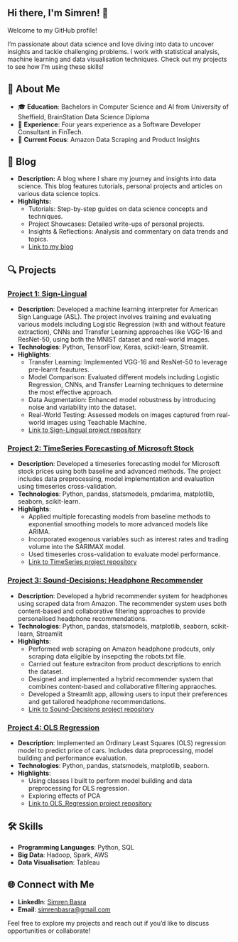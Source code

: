 ## Hi there, I'm Simren! 👋

Welcome to my GitHub profile! 

I’m passionate about data science and love diving into data to uncover insights and tackle challenging problems.
I work with statistical analysis, machine learning and data visualisation techniques. Check out my projects to see how I’m using these skills!

## 🚀 About Me
- 🎓 **Education**: Bachelors in Computer Science and AI from University of Sheffield, BrainStation Data Science Diploma
- 💼 **Experience**: Four years experience as a Software Developer Consultant in FinTech.
- 🔭 **Current Focus**: Amazon Data Scraping and Product Insights

## 📝 Blog

- **Description:** A blog where I share my journey and insights into data science. This blog features tutorials, personal projects and articles on various data science topics.
- **Highlights:**
  - Tutorials: Step-by-step guides on data science concepts and techniques.
  - Project Showcases: Detailed write-ups of personal projects.
  - Insights & Reflections: Analysis and commentary on data trends and topics.
  - [Link to my blog](https://simrenbasra.github.io/simys-blog/)

## 🔍 Projects

### [Project 1: Sign-Lingual](#)
- **Description**: Developed a machine learning interpreter for American Sign Language (ASL). The project involves training and evaluating various models including Logistic Regression (with and without feature extraction), CNNs and Transfer Learning approaches like VGG-16 and ResNet-50, using both the MNIST dataset and real-world images.
- **Technologies**: Python, TensorFlow, Keras, scikit-learn, Streamlit.
- **Highlights**:
  - Transfer Learning: Implemented VGG-16 and ResNet-50 to leverage pre-learnt feautures.
  - Model Comparison: Evaluated different models including Logistic Regression, CNNs, and Transfer Learning techniques to determine the most effective approach.
  - Data Augmentation: Enhanced model robustness by introducing noise and variability into the dataset.
  - Real-World Testing: Assessed models on images captured from real-world images using Teachable Machine.
  - [Link to Sign-Lingual project repository](https://github.com/simrenbasra/Sign_Lingual)

### [Project 2: TimeSeries Forecasting of Microsoft Stock](#)
- **Description**: Developed a timeseries forecasting model for Microsoft stock prices using both baseline and advanced methods. The project includes data preprocessing, model implementation and evaluation using timeseries cross-validation.
- **Technologies**: Python, pandas, statsmodels, pmdarima, matplotlib, seaborn, scikit-learn.
- **Highlights**:
  - Applied multiple forecasting models from baseline methods to exponential smoothing models to more advanced models like ARIMA.
  - Incorporated exogenous variables such as interest rates and trading volume into the SARIMAX model.
  - Used timeseries cross-validation to evaluate model performance.
  - [Link to TimeSeries project repository](https://github.com/simrenbasra/timeseries)

### [Project 3: Sound-Decisions: Headphone Recommender](#)
- **Description**: Developed a hybrid recommender system for headphones using scraped data from Amazon. The recommender system uses both content-based and collaborative filtering approaches to provide personalised headphone recommendations.
- **Technologies**: Python, pandas, statsmodels, matplotlib, seaborn, scikit-learn, Streamlit
- **Highlights**:
  - Performed web scraping on Amazon headphone prodcuts, only scraping data eligible by insepcting the robots.txt file.
  - Carried out feature extraciton from product descriptions to enrich the dataset.
  - Designed and implemented a hybrid recommender system that combines content-based and collaborative filtering appraoches.
  - Developed a Streamlit app, allowing users to input their preferences and get tailored headphone recommendations.
  - [Link to Sound-Decisions project repository](https://github.com/simrenbasra/sound-decisions)
    
### [Project 4: OLS Regression](#)
- **Description**:  Implemented an Ordinary Least Squares (OLS) regression model to predict price of cars. Includes data preprocessing, model building and performance evaluation.
- **Technologies**: Python, pandas, statsmodels, matplotlib, seaborn.
- **Highlights**:
  - Using classes I built to perform model building and data preprocessing for OLS regression.
  - Exploring effects of PCA 
  - [Link to OLS_Regression project repository](https://github.com/simrenbasra/OLS_Regression)
    
## 🛠 Skills
- **Programming Languages**: Python, SQL
- **Big Data**: Hadoop, Spark, AWS
- **Data Visualisation**: Tableau

## 🌐 Connect with Me
- **LinkedIn**: [Simren Basra](https://www.linkedin.com/in/simrenbasra/)
- **Email**: simrenbasra@gmail.com

Feel free to explore my projects and reach out if you’d like to discuss opportunities or collaborate!
